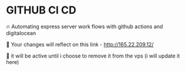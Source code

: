 # GITHUB CI CD

🔥 Automating express server work flows with github actions and digitalocean

📌 Your changes will reflect on this link - http://165.22.209.12/

📌 it will be active until i choose to remove it from the vps (i will update it here)